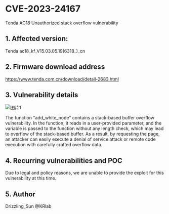 # **CVE-2023-24167**
Tenda AC18 Unauthorized stack overflow vulnerability


## **1. Affected version:**

Tenda ac18_kf_V15.03.05.19(6318_)_cn

## **2. Firmware download address**

<https://www.tenda.com.cn/download/detail-2683.html>

## **3. Vulnerability details**

![图片1](https://user-images.githubusercontent.com/65169560/212258295-a9863586-dddd-4fc6-b4a1-7c7d97c8a84d.png)

The function "add_white_node" contains a stack-based buffer overflow vulnerability. In the function, it reads in a user-provided parameter, and the variable is passed to the function without any length check, which may lead to overflow of the stack-based buffer. As a result, by requesting the page, an attacker can easily execute a denial of service attack or remote code execution with carefully crafted overflow data.

## **4. Recurring vulnerabilities and POC**

Due to legal and policy reasons, we are unable to provide the exploit for this vulnerability at this time.

## 5. Author

Drizzling_Sun @KRlab
